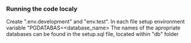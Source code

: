### Running the code localy

Create ".env.development" and "env.test".
In each file setup environment variable "PGDATABAS=<database_name>
The names of the apropriate databases can be found in the setup.sql file, 
located within "db" folder
